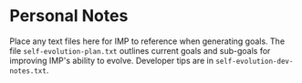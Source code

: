 # Personal Notes
Place any text files here for IMP to reference when generating goals.
The file `self-evolution-plan.txt` outlines current goals and sub-goals for improving IMP's ability to evolve.
Developer tips are in `self-evolution-dev-notes.txt`.
